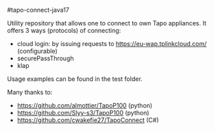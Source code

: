 #tapo-connect-java17

Utility repository that allows one to connect to own Tapo appliances. It offers 3 ways (protocols) of connecting:
- cloud login: by issuing requests to https://eu-wap.tplinkcloud.com/ (configurable)
- securePassThrough
- klap

Usage examples can be found in the test folder.

Many thanks to:
- https://github.com/almottier/TapoP100 (python)
- https://github.com/Slyy-s3/TapoP100 (python)
- https://github.com/cwakefie27/TapoConnect (C#)
